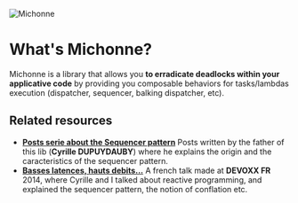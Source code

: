 ![Michonne](https://github.com/tpierrain/michonne/blob/master/michonne.png?raw=true)

What's Michonne?
==============

Michonne is a library that allows you __to erradicate deadlocks within your applicative code__ by providing you composable behaviors for tasks/lambdas execution (dispatcher, sequencer, balking dispatcher, etc).

Related resources
---------------
+ __[Posts serie about the Sequencer pattern](http://dupdob.wordpress.com/tag/sequencer/)__ Posts written by the father of this lib (__Cyrille DUPUYDAUBY__) where he explains the origin and the caracteristics of the sequencer pattern.
+ __[Basses latences, hauts debits...](http://parleys.com/play/537dccafe4b0e9793767cd05)__ A french talk made at __DEVOXX FR__ 2014, where Cyrille and I talked about reactive programming, and explained the sequencer pattern, the notion of conflation etc.


